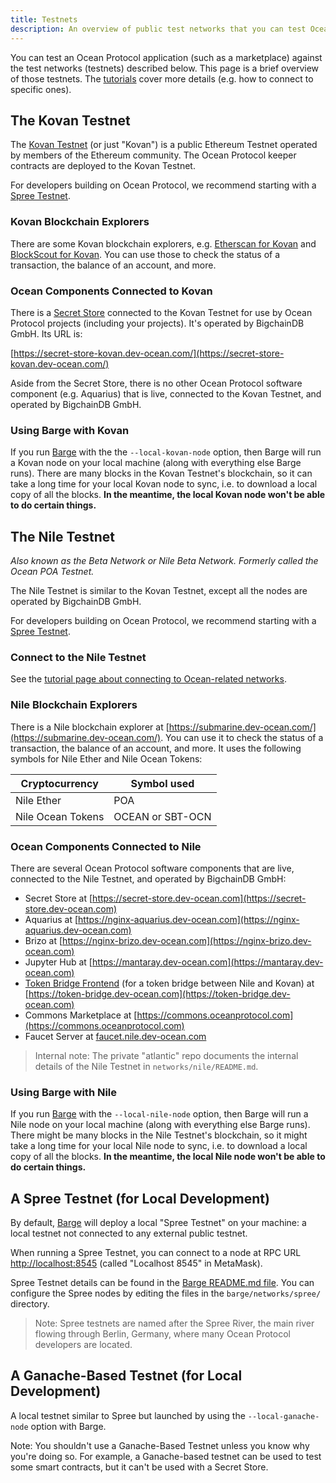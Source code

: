 ```yaml
---
title: Testnets
description: An overview of public test networks that you can test Ocean Protocol applications against.
---
```


You can test an Ocean Protocol application (such as a marketplace) against the test networks (testnets) described below. This page is a brief overview of those testnets. The [tutorials](/tutorials/) cover more details (e.g. how to connect to specific ones).

## The Kovan Testnet

The [Kovan Testnet](https://github.com/kovan-testnet/proposal) (or just "Kovan") is a public Ethereum Testnet operated by members of the Ethereum community.
The Ocean Protocol keeper contracts are deployed to the Kovan Testnet.

For developers building on Ocean Protocol, we recommend starting with a [Spree Testnet](#a-spree-testnet-for-local-development).

### Kovan Blockchain Explorers

There are some Kovan blockchain explorers, e.g. [Etherscan for Kovan](https://kovan.etherscan.io/) and [BlockScout for Kovan](https://blockscout.com/eth/kovan). You can use those to check the status of a transaction, the balance of an account, and more.

### Ocean Components Connected to Kovan

There is a [Secret Store](/concepts/components/#secret-store) connected to the Kovan Testnet for use by Ocean Protocol projects (including your projects). It's operated by BigchainDB GmbH. Its URL is:

[https://secret-store-kovan.dev-ocean.com/](https://secret-store-kovan.dev-ocean.com/)

Aside from the Secret Store, there is no other Ocean Protocol software component (e.g. Aquarius) that is live, connected to the Kovan Testnet, and operated by BigchainDB GmbH.

### Using Barge with Kovan

If you run [Barge](https://github.com/oceanprotocol/barge) with the the `--local-kovan-node` option, then Barge will run a Kovan node on your local machine (along with everything else Barge runs). There are many blocks in the Kovan Testnet's blockchain, so it can take a long time for your local Kovan node to sync, i.e. to download a local copy of all the blocks. **In the meantime, the local Kovan node won't be able to do certain things.**

## The Nile Testnet

_Also known as the Beta Network or Nile Beta Network. Formerly called the Ocean POA Testnet._

The Nile Testnet is similar to the Kovan Testnet, except all the nodes are operated by BigchainDB GmbH.

For developers building on Ocean Protocol, we recommend starting with a [Spree Testnet](#a-spree-testnet-for-local-development).

### Connect to the Nile Testnet

See the [tutorial page about connecting to Ocean-related networks](/tutorials/connect-to-networks/#connect-to-the-nile-testnet).

### Nile Blockchain Explorers

There is a Nile blockchain explorer at [https://submarine.dev-ocean.com/](https://submarine.dev-ocean.com/). You can use it to check the status of a transaction, the balance of an account, and more. It uses the following symbols for Nile Ether and Nile Ocean Tokens:

| Cryptocurrency    | Symbol used      |
| ----------------- | ---------------- |
| Nile Ether        | POA              |
| Nile Ocean Tokens | OCEAN or SBT-OCN |

### Ocean Components Connected to Nile

There are several Ocean Protocol software components that are live, connected to the Nile Testnet, and operated by BigchainDB GmbH:

- Secret Store at [https://secret-store.dev-ocean.com](https://secret-store.dev-ocean.com)
- Aquarius at [https://nginx-aquarius.dev-ocean.com](https://nginx-aquarius.dev-ocean.com)
- Brizo at [https://nginx-brizo.dev-ocean.com](https://nginx-brizo.dev-ocean.com)
- Jupyter Hub at [https://mantaray.dev-ocean.com](https://mantaray.dev-ocean.com)
- [Token Bridge Frontend](https://github.com/oceanprotocol/bridge-ui) (for a token bridge between Nile and Kovan) at [https://token-bridge.dev-ocean.com](https://token-bridge.dev-ocean.com)
- Commons Marketplace at [https://commons.oceanprotocol.com](https://commons.oceanprotocol.com)
- Faucet Server at [faucet.nile.dev-ocean.com](https://faucet.nile.dev-ocean.com)

> Internal note: The private "atlantic" repo documents the internal details of the Nile Testnet in `networks/nile/README.md`.

### Using Barge with Nile

If you run [Barge](https://github.com/oceanprotocol/barge) with the `--local-nile-node` option, then Barge will run a Nile node on your local machine (along with everything else Barge runs). There might be many blocks in the Nile Testnet's blockchain, so it might take a long time for your local Nile node to sync, i.e. to download a local copy of all the blocks. **In the meantime, the local Nile node won't be able to do certain things.**

## A Spree Testnet (for Local Development)

By default, [Barge](https://github.com/oceanprotocol/barge) will deploy a local "Spree Testnet" on your machine: a local testnet not connected to any external public testnet.

When running a Spree Testnet, you can connect to a node at RPC URL [http://localhost:8545](http://localhost:8545) (called "Localhost 8545" in MetaMask).

Spree Testnet details can be found in the [Barge README.md file](https://github.com/oceanprotocol/barge#spree-network). You can configure the Spree nodes by editing the files in the `barge/networks/spree/` directory.

> Note: Spree testnets are named after the Spree River, the main river flowing through Berlin, Germany, where many Ocean Protocol developers are located.

## A Ganache-Based Testnet (for Local Development)

A local testnet similar to Spree but launched by using the `--local-ganache-node` option with Barge.

Note: You shouldn't use a Ganache-Based Testnet unless you know why you're doing so. For example, a Ganache-based testnet can be used to test some smart contracts, but it can't be used with a Secret Store.
